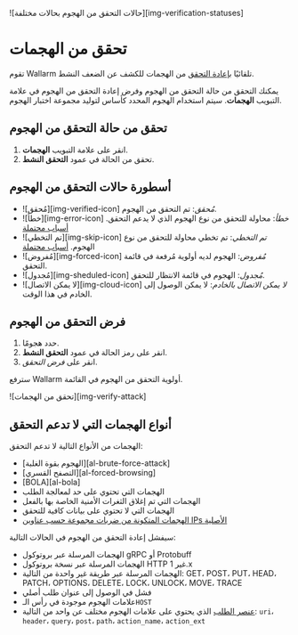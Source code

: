 ![حالات التحقق من الهجوم بحالات مختلفة][img-verification-statuses]

# تحقق من الهجمات

تقوم Wallarm تلقائيًا [بإعادة التحقق](../../about-wallarm/detecting-vulnerabilities.md#active-threat-verification) من الهجمات للكشف عن الضعف النشط.

يمكنك التحقق من حالة التحقق من الهجوم وفرض إعادة التحقق من الهجوم في علامة التبويب **الهجمات**. سيتم استخدام الهجوم المحدد كأساس لتوليد مجموعة اختبار الهجوم.

## تحقق من حالة التحقق من الهجوم

1. انقر على علامة التبويب **الهجمات**.
2. تحقق من الحالة في عمود **التحقق النشط**.

## أسطورة حالات التحقق من الهجوم

* ![مُحقق][img-verified-icon] *مُحقق*: تم التحقق من الهجوم.
* ![خطأ][img-error-icon] *خطأ*: محاولة للتحقق من نوع الهجوم الذي لا يدعم التحقق. [أسباب محتملة](#attack-types-that-do-not-support-verification)
* ![تم التخطي][img-skip-icon] *تم التخطي*: تم تخطي محاولة للتحقق من نوع الهجوم. [أسباب محتملة](#attack-types-that-do-not-support-verification)
* ![مُفروض][img-forced-icon] *مُفروض*: الهجوم لديه أولوية مُرفعة في قائمة التحقق.
* ![مُجدول][img-sheduled-icon] *مُجدول*: الهجوم في قائمة الانتظار للتحقق.
* ![لا يمكن الاتصال][img-cloud-icon] *لا يمكن الاتصال بالخادم*: لا يمكن الوصول إلى الخادم في هذا الوقت.

## فرض التحقق من الهجوم

1. حدد هجومًا.
2. انقر على رمز الحالة في عمود **التحقق النشط**.
3. انقر على *فرض التحقق*.

سترفع Wallarm أولوية التحقق من الهجوم في القائمة.

![تحقق من الهجمات][img-verify-attack]

## أنواع الهجمات التي لا تدعم التحقق

الهجمات من الأنواع التالية لا تدعم التحقق:

* [الهجوم بقوة الغلبة][al-brute-force-attack]
* [التصفح القسري][al-forced-browsing]
* [BOLA][al-bola]
* الهجمات التي تحتوي على حد لمعالجة الطلب
* الهجمات التي تم إغلاق الثغرات الأمنية الخاصة بها بالفعل
* الهجمات التي لا تحتوي على بيانات كافية للتحقق
* [الهجمات المتكونة من ضربات مجموعة حسب عناوين IPs الأصلية](../../admin-en/configuration-guides/protecting-with-thresholds.md)

سيفشل إعادة التحقق من الهجوم في الحالات التالية:

* الهجمات المرسلة عبر بروتوكول gRPC أو Protobuff
* الهجمات المرسلة عبر نسخة بروتوكول HTTP غير 1.x
* الهجمات المرسلة عبر طريقة غير واحدة من التالية: GET، POST، PUT، HEAD، PATCH، OPTIONS، DELETE، LOCK، UNLOCK، MOVE، TRACE
* فشل في الوصول إلى عنوان طلب أصلي
* علامات الهجوم موجودة في رأس الـ`HOST`
* [عنصر الطلب](../rules/request-processing.md) الذي يحتوي على علامات الهجوم مختلف عن واحد من التالية: `uri`، `header`، `query`، `post`، `path`، `action_name`، `action_ext`